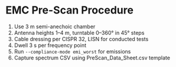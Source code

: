 # EMC Pre-Scan Procedure

1. Use 3 m semi-anechoic chamber
2. Antenna heights 1–4 m, turntable 0–360° in 45° steps
3. Cable dressing per CISPR 32, LISN for conducted tests
4. Dwell 3 s per frequency point
5. Run `--compliance-mode emi_worst` for emissions
6. Capture spectrum CSV using PreScan_Data_Sheet.csv template
